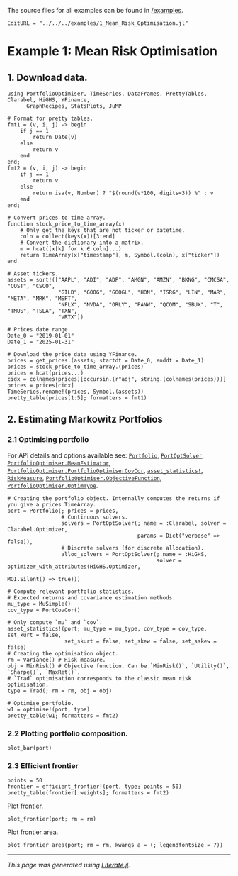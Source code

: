 The source files for all examples can be found in [/examples](https://github.com/dcelisgarza/PortfolioOptimiser.jl/tree/main/examples/).

```@meta
EditURL = "../../../examples/1_Mean_Risk_Optimisation.jl"
```

# Example 1: Mean Risk Optimisation

## 1. Download data.

````@example 1_Mean_Risk_Optimisation
using PortfolioOptimiser, TimeSeries, DataFrames, PrettyTables, Clarabel, HiGHS, YFinance,
      GraphRecipes, StatsPlots, JuMP

# Format for pretty tables.
fmt1 = (v, i, j) -> begin
    if j == 1
        return Date(v)
    else
        return v
    end
end;
fmt2 = (v, i, j) -> begin
    if j == 1
        return v
    else
        return isa(v, Number) ? "$(round(v*100, digits=3)) %" : v
    end
end;

# Convert prices to time array.
function stock_price_to_time_array(x)
    # Only get the keys that are not ticker or datetime.
    coln = collect(keys(x))[3:end]
    # Convert the dictionary into a matrix.
    m = hcat([x[k] for k ∈ coln]...)
    return TimeArray(x["timestamp"], m, Symbol.(coln), x["ticker"])
end

# Asset tickers.
assets = sort!(["AAPL", "ADI", "ADP", "AMGN", "AMZN", "BKNG", "CMCSA", "COST", "CSCO",
                "GILD", "GOOG", "GOOGL", "HON", "ISRG", "LIN", "MAR", "META", "MRK", "MSFT",
                "NFLX", "NVDA", "ORLY", "PANW", "QCOM", "SBUX", "T", "TMUS", "TSLA", "TXN",
                "VRTX"])

# Prices date range.
Date_0 = "2019-01-01"
Date_1 = "2025-01-31"

# Download the price data using YFinance.
prices = get_prices.(assets; startdt = Date_0, enddt = Date_1)
prices = stock_price_to_time_array.(prices)
prices = hcat(prices...)
cidx = colnames(prices)[occursin.(r"adj", string.(colnames(prices)))]
prices = prices[cidx]
TimeSeries.rename!(prices, Symbol.(assets))
pretty_table(prices[1:5]; formatters = fmt1)
````

## 2. Estimating Markowitz Portfolios

### 2.1 Optimising portfolio

For API details and options available see: [`Portfolio`](@ref), [`PortOptSolver`](@ref), [`PortfolioOptimiser.MeanEstimator`](@ref), [`PortfolioOptimiser.PortfolioOptimiserCovCor`](@ref), [`asset_statistics!`](@ref), [`RiskMeasure`](@ref), [`PortfolioOptimiser.ObjectiveFunction`](@ref), [`PortfolioOptimiser.OptimType`](@ref).

````@example 1_Mean_Risk_Optimisation
# Creating the portfolio object. Internally computes the returns if you give a prices TimeArray.
port = Portfolio(; prices = prices,
                 # Continuous solvers.
                 solvers = PortOptSolver(; name = :Clarabel, solver = Clarabel.Optimizer,
                                         params = Dict("verbose" => false)),
                 # Discrete solvers (for discrete allocation).
                 alloc_solvers = PortOptSolver(; name = :HiGHS,
                                               solver = optimizer_with_attributes(HiGHS.Optimizer,
                                                                                  MOI.Silent() => true)))

# Compute relevant portfolio statistics.
# Expected returns and covariance estimation methods.
mu_type = MuSimple()
cov_type = PortCovCor()

# Only compute `mu` and `cov`.
asset_statistics!(port; mu_type = mu_type, cov_type = cov_type, set_kurt = false,
                  set_skurt = false, set_skew = false, set_sskew = false)
# Creating the optimisation object.
rm = Variance() # Risk measure.
obj = MinRisk() # Objective function. Can be `MinRisk()`, `Utility()`, `Sharpe()`, `MaxRet()`.
# `Trad` optimisation corresponds to the classic mean risk optimisation.
type = Trad(; rm = rm, obj = obj)

# Optimise portfolio.
w1 = optimise!(port, type)
pretty_table(w1; formatters = fmt2)
````

### 2.2 Plotting portfolio composition.

````@example 1_Mean_Risk_Optimisation
plot_bar(port)
````

### 2.3 Efficient frontier

````@example 1_Mean_Risk_Optimisation
points = 50
frontier = efficient_frontier!(port, type; points = 50)
pretty_table(frontier[:weights]; formatters = fmt2)
````

Plot frontier.

````@example 1_Mean_Risk_Optimisation
plot_frontier(port; rm = rm)
````

Plot frontier area.

````@example 1_Mean_Risk_Optimisation
plot_frontier_area(port; rm = rm, kwargs_a = (; legendfontsize = 7))
````

* * *

*This page was generated using [Literate.jl](https://github.com/fredrikekre/Literate.jl).*
